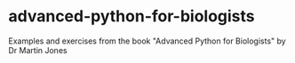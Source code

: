# advanced-python-for-biologists
Examples and exercises from the book "Advanced Python for Biologists" by Dr Martin Jones
